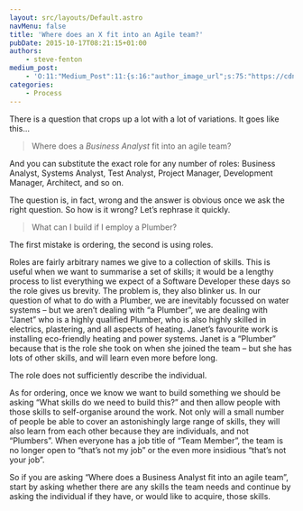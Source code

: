 ```yaml
---
layout: src/layouts/Default.astro
navMenu: false
title: 'Where does an X fit into an Agile team?'
pubDate: 2015-10-17T08:21:15+01:00
authors:
    - steve-fenton
medium_post:
    - 'O:11:"Medium_Post":11:{s:16:"author_image_url";s:75:"https://cdn-images-1.medium.com/fit/c/400/400/1*eXkhfEuF41g5W_xnc_ydLA.jpeg";s:10:"author_url";s:38:"https://medium.com/@steve.fenton.co.uk";s:11:"byline_name";N;s:12:"byline_email";N;s:10:"cross_link";s:3:"yes";s:2:"id";s:12:"9c348bee645f";s:21:"follower_notification";s:3:"yes";s:7:"license";s:19:"all-rights-reserved";s:14:"publication_id";s:2:"-1";s:6:"status";s:5:"draft";s:3:"url";s:51:"https://medium.com/@steve.fenton.co.uk/9c348bee645f";}'
categories:
    - Process
---
```


There is a question that crops up a lot with a lot of variations. It goes like this…

> Where does a *Business Analyst* fit into an agile team?

And you can substitute the exact role for any number of roles: Business Analyst, Systems Analyst, Test Analyst, Project Manager, Development Manager, Architect, and so on.

The question is, in fact, wrong and the answer is obvious once we ask the right question. So how is it wrong? Let’s rephrase it quickly.

> What can I build if I employ a Plumber?

The first mistake is ordering, the second is using roles.

Roles are fairly arbitrary names we give to a collection of skills. This is useful when we want to summarise a set of skills; it would be a lengthy process to list everything we expect of a Software Developer these days so the role gives us brevity. The problem is, they also blinker us. In our question of what to do with a Plumber, we are inevitably focussed on water systems – but we aren’t dealing with “a Plumber”, we are dealing with “Janet” who is a highly qualified Plumber, who is also highly skilled in electrics, plastering, and all aspects of heating. Janet’s favourite work is installing eco-friendly heating and power systems. Janet is a “Plumber” because that is the role she took on when she joined the team – but she has lots of other skills, and will learn even more before long.

The role does not sufficiently describe the individual.

As for ordering, once we know we want to build something we should be asking “What skills do we need to build this?” and then allow people with those skills to self-organise around the work. Not only will a small number of people be able to cover an astonishingly large range of skills, they will also learn from each other because they are individuals, and not “Plumbers”. When everyone has a job title of “Team Member”, the team is no longer open to “that’s not my job” or the even more insidious “that’s not your job”.

So if you are asking “Where does a Business Analyst fit into an agile team”, start by asking whether there are any skills the team needs and continue by asking the individual if they have, or would like to acquire, those skills.